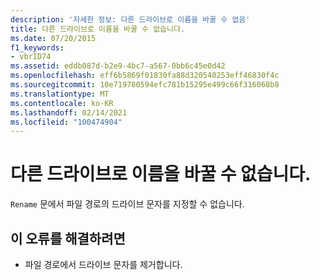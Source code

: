 ```yaml
---
description: '자세한 정보: 다른 드라이브로 이름을 바꿀 수 없음'
title: 다른 드라이브로 이름을 바꿀 수 없습니다.
ms.date: 07/20/2015
f1_keywords:
- vbrID74
ms.assetid: eddb087d-b2e9-4bc7-a567-0bb6c45e0d42
ms.openlocfilehash: eff6b5869f01830fa88d320540253eff46830f4c
ms.sourcegitcommit: 10e719780594efc781b15295e499c66f316068b8
ms.translationtype: MT
ms.contentlocale: ko-KR
ms.lasthandoff: 02/14/2021
ms.locfileid: "100474904"
---
```

# <a name="cannot-rename-with-different-drive"></a>다른 드라이브로 이름을 바꿀 수 없습니다.

`Rename` 문에서 파일 경로의 드라이브 문자를 지정할 수 없습니다.  
  
## <a name="to-correct-this-error"></a>이 오류를 해결하려면  
  
- 파일 경로에서 드라이브 문자를 제거합니다.
